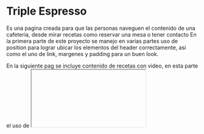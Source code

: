# Triple Espresso

Es una pagina creada para que las personas naveguen el contenido de una cafeteria, desde mirar recetas como reservar una mesa o tener contacto
En la primera parte de este proyecto se manejo en varias partes uso de position para lograr ubicar los elementos del header correctamente, asi como el uno de link, margenes y padding para un buen look.

En la siguiente pag se incluye contenido de recetas con video, en esta parte el uso de <iframe> fue importante

Y por ultimo se hizo un form con sus campos principales para obtener los datos de las personas a la hora de hacer reserva, el uso de <form> fue ensencial.
